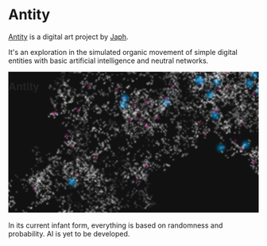 # Antity

[Antity](http://digitalantfarm.github.io/Antity/) is a digital art project by [Japh](https://twitter.com/Japh).

It's an exploration in the simulated organic movement of simple digital entities with basic artificial intelligence and neutral networks.

![Screenshot - Mobile](https://raw.githubusercontent.com/digitalantfarm/Antity/master/IMG_6933.PNG)

In its current infant form, everything is based on randomness and probability. AI is yet to be developed.
